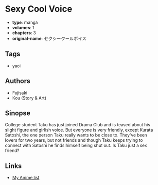 # Sexy Cool Voice

-   **type**: manga
-   **volumes**: 1
-   **chapters**: 3
-   **original-name**: セクシークールボイス

## Tags

-   yaoi

## Authors

-   Fujisaki
-   Kou (Story & Art)

## Sinopse

College student Taku has just joined Drama Club and is teased about his slight figure and girlish voice. But everyone is very friendly, except Kurata Satoshi, the one person Taku really wants to be close to. They've been lovers for two years, but not friends and though Taku keeps trying to connect with Satoshi he finds himself being shut out. Is Taku just a sex friend?

## Links

-   [My Anime list](https://myanimelist.net/manga/13572/Sexy_Cool_Voice)
